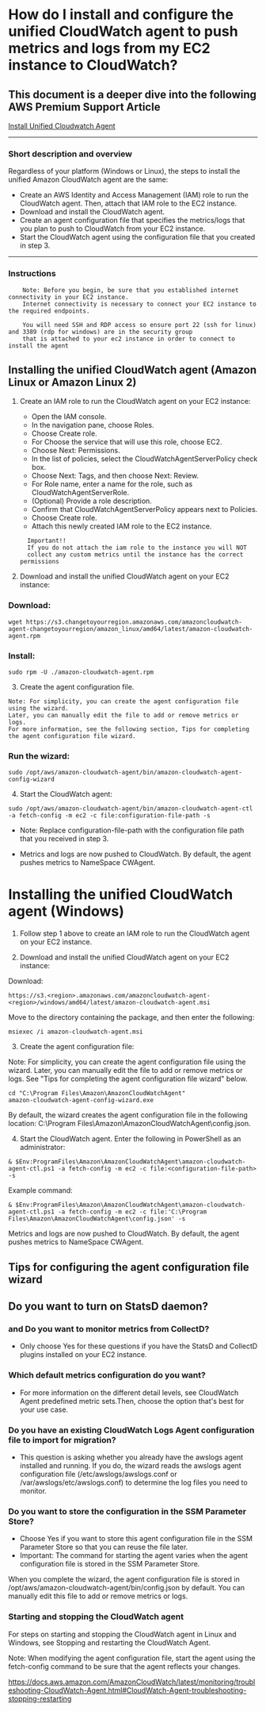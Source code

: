# How do I install and configure the unified CloudWatch agent to push metrics and logs from my EC2 instance to CloudWatch?</h2>
   
## This document is a deeper dive into the following AWS Premium Support Article 
        
[Install Unified Cloudwatch Agent](https://aws.amazon.com/premiumsupport/knowledge-center/cloudwatch-push-metrics-unified-agent "Install Unified Cloudwatch Agent")

---    
### Short description and overview

Regardless of your platform (Windows or Linux), the steps to install the unified Amazon CloudWatch agent are the same:

* Create an AWS Identity and Access Management (IAM) role to run the CloudWatch agent. Then, attach that IAM role to the EC2 instance.
* Download and install the CloudWatch agent.
* Create an agent configuration file that specifies the metrics/logs that you plan to push to CloudWatch from your EC2 instance.
* Start the CloudWatch agent using the configuration file that you created in step 3.
---
### Instructions

```
    Note: Before you begin, be sure that you established internet connectivity in your EC2 instance. 
    Internet connectivity is necessary to connect your EC2 instance to the required endpoints.

    You will need SSH and RDP access so ensure port 22 (ssh for linux) and 3389 (rdp for windows) are in the security group
    that is attached to your ec2 instance in order to connect to install the agent
```
## Installing the unified CloudWatch agent (Amazon Linux or Amazon Linux 2)

1.    Create an IAM role to run the CloudWatch agent on your EC2 instance:

      * Open the IAM console.
      * In the navigation pane, choose Roles.
      * Choose Create role.
      * For Choose the service that will use this role, choose EC2.
      * Choose Next: Permissions.
      * In the list of policies, select the CloudWatchAgentServerPolicy check box.
      * Choose Next: Tags, and then choose Next: Review.
      * For Role name, enter a name for the role, such as CloudWatchAgentServerRole.
      * (Optional) Provide a role description.
      * Confirm that CloudWatchAgentServerPolicy appears next to Policies.
      * Choose Create role.
      * Attach this newly created IAM role to the EC2 instance.

      ```
        Important!! 
        If you do not attach the iam role to the instance you will NOT 
        collect any custom metrics until the instance has the correct permissions
      ```

2.  Download and install the unified CloudWatch agent on your EC2 instance:

### Download:
```
wget https://s3.changetoyourregion.amazonaws.com/amazoncloudwatch-agent-changetoyourregion/amazon_linux/amd64/latest/amazon-cloudwatch-agent.rpm
``` 
### Install:
```
sudo rpm -U ./amazon-cloudwatch-agent.rpm
```
3.  Create the agent configuration file.
```
Note: For simplicity, you can create the agent configuration file using the wizard. 
Later, you can manually edit the file to add or remove metrics or logs. 
For more information, see the following section, Tips for completing the agent configuration file wizard.
```
### Run the wizard:
```
sudo /opt/aws/amazon-cloudwatch-agent/bin/amazon-cloudwatch-agent-config-wizard
```
4.  Start the CloudWatch agent:
```
sudo /opt/aws/amazon-cloudwatch-agent/bin/amazon-cloudwatch-agent-ctl -a fetch-config -m ec2 -c file:configuration-file-path -s
```

* Note: Replace configuration-file-path with the configuration file path that you received in step 3.

* Metrics and logs are now pushed to CloudWatch. By default, the agent pushes metrics to NameSpace CWAgent.

# Installing the unified CloudWatch agent (Windows)

1.    Follow step 1 above to create an IAM role to run the CloudWatch agent on your EC2 instance.

2.    Download and install the unified CloudWatch agent on your EC2 instance:

Download:
```
https://s3.<region>.amazonaws.com/amazoncloudwatch-agent-<region>/windows/amd64/latest/amazon-cloudwatch-agent.msi
```

Move to the directory containing the package, and then enter the following:
```
msiexec /i amazon-cloudwatch-agent.msi
```
3.    Create the agent configuration file:

Note: For simplicity, you can create the agent configuration file using the wizard. Later, you can manually edit the file to add or remove metrics or logs. See "Tips for completing the agent configuration file wizard" below.
```
cd "C:\Program Files\Amazon\AmazonCloudWatchAgent"
amazon-cloudwatch-agent-config-wizard.exe
```
By default, the wizard creates the agent configuration file in the following location: C:\Program Files\Amazon\AmazonCloudWatchAgent\config.json.

4.    Start the CloudWatch agent. Enter the following in PowerShell as an administrator:
```
& $Env:ProgramFiles\Amazon\AmazonCloudWatchAgent\amazon-cloudwatch-agent-ctl.ps1 -a fetch-config -m ec2 -c file:<configuration-file-path> -s      
```
Example command:
```
& $Env:ProgramFiles\Amazon\AmazonCloudWatchAgent\amazon-cloudwatch-agent-ctl.ps1 -a fetch-config -m ec2 -c file:'C:\Program Files\Amazon\AmazonCloudWatchAgent\config.json' -s
```
Metrics and logs are now pushed to CloudWatch. By default, the agent pushes metrics to NameSpace CWAgent.


## Tips for configuring the agent configuration file wizard
## Do you want to turn on StatsD daemon? 
### and Do you want to monitor metrics from CollectD? 
* Only choose Yes for these questions if you have the StatsD and CollectD plugins installed on your EC2 instance.

### Which default metrics configuration do you want? 
* For more information on the different detail levels, see CloudWatch Agent predefined metric sets.Then, choose the option that's best for your use case.

### Do you have an existing CloudWatch Logs Agent configuration file to import for migration? 
* This question is asking whether you already have the awslogs agent installed and running. If you do, the wizard reads the awslogs agent configuration file (/etc/awslogs/awslogs.conf or /var/awslogs/etc/awslogs.conf) to determine the log files you need to monitor.

### Do you want to store the configuration in the SSM Parameter Store?
* Choose Yes if you want to store this agent configuration file in the SSM Parameter Store so that you can reuse the file later.
* Important: The command for starting the agent varies when the agent configuration file is stored in the SSM Parameter Store.

When you complete the wizard, the agent configuration file is stored in /opt/aws/amazon-cloudwatch-agent/bin/config.json by default. 
You can manually edit this file to add or remove metrics or logs.

### Starting and stopping the CloudWatch agent
For steps on starting and stopping the CloudWatch agent in Linux and Windows, see Stopping and restarting the CloudWatch Agent.

Note: When modifying the agent configuration file, start the agent using the fetch-config command to be sure that the agent reflects your changes.

https://docs.aws.amazon.com/AmazonCloudWatch/latest/monitoring/troubleshooting-CloudWatch-Agent.html#CloudWatch-Agent-troubleshooting-stopping-restarting